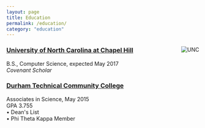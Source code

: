 ```yaml
---
layout: page
title: Education
permalink: /education/
category: "education"
---
```


<p> <div class="manual-content">
<img src="http://www.unc.edu/files/2012/06/ccm1_017934.jpg" alt="UNC" align="right"/>
<a href="http://www.unc.edu/"><h3><Strong>University of North Carolina at Chapel Hill</Strong></h3></a>
<p>B.S., Computer Science, expected May 2017 <br>
<i>Covenant Scholar</i></p>
 <a href="http://durhamtech.edu"><h3><Strong>Durham Technical Community College</Strong></h3></a>
<p>Associates in Science, May 2015<br>
GPA 3.755<br>
•	Dean's List<br>
•	Phi Theta Kappa Member <br>
</p>
</div>
</p>